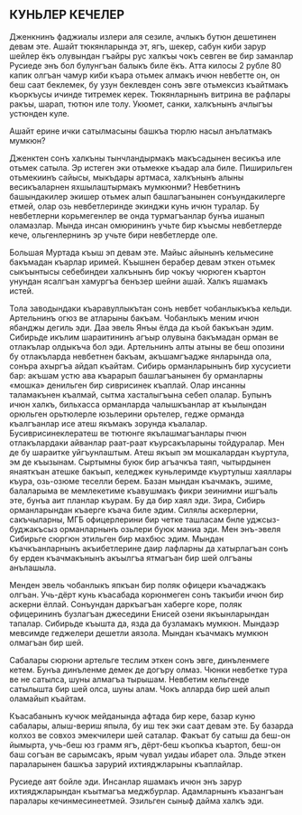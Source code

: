 ## КУНЬЛЕР КЕЧЕЛЕР

Дженкнинъ фаджиалы излери аля сезиле, ачлыкъ бутюн дешетинен девам эте.
Ашайт тюкянларында эт, ягъ, шекер, сабун киби зарур шейлер ёкъ олувындан гъайры рус халкъы чокъ севген ве бир заманлар Русиеде энъ бол булунгъан балыкъ биле ёкъ.
Атта килосы 2 рубле 80 капик олгъан чамур киби къара отьмек алмакъ ичюн невбетте он, он беш саат беклемек, бу узун беклевден сонъ эвге отьмексиз къайтмакъ къоркъусы ичинде титремек керек.
Тюкянларнынъ витрина ве рафлары ракъы, шарап, тютюн иле толу.
Укюмет, санки, халкънынъ ачлыгъы устюнден куле.

Ашайт ерине ички сатылмасыны башкъа тюрлю насыл анълатмакъ мумкюн?

Дженктен сонъ халкъны тынчландырмакъ макъсадынен весикъа иле отьмек сатыла.
Эр истеген эки отьмекке къадар ала биле.
Пиширильген отьмекиинъ сайысы, мыкъдары артмаса, халкънынъ алыны весикъаларнен яхшылаштырмакъ мумкюнми?
Невбетнинъ башындакилер экишер отьмек алып башлагъанынен сонъундакилерге етмей, олар озь невбетлеринде экинджи кунь ичюн туралар.
Бу невбетлерни корьмегенлер ве онда турмагъанлар бунъа ишанып оламазлар.
Мында инсан омюрининъ учьте бир къысмы невбетлерде кече, ольгенлернинъ эр учьте бири невбетлерде оле.

Большая Муртада къыш эп девам эте.
Майыс айынынъ кельмесине бакъмадан къарлар иримей.
Къышнен берабер девам эткен отьмек сыкъынтысы себебиндеи халкънынъ бир чокъу чюрюген къартон унундан ясалгъан хамургъа бенъзер шейни ашай.
Халкъ яшамакъ истей.

Тола заводындаки къаравуллыкътан сонъ невбет чобанлыкъкъа кельди.
Артельнинъ огюз ве атларыны бакъам.
Чобанлыкъ меним ичюн ябанджы дегиль эди.
Даа эвель Янъы ёлда да къой бакъкъан эдим.
Сибирьде икълим шараитининъ агъыр олувына бакъмадан орман ве отлакълар олдыкъча бол эди.
Артельнинъ алты атыны ве беш опозини бу отлакъларда невбетнен бакъам, акъшамгъадже янларында ола, сонъра ахыргъа айдап къайтам.
Сибирь орманларынынъ бир хусусиети бар: акъшам устю ава къарарып башлагъанынен бу орманларны «мошка» денильген бир сиврисинек къаплай.
Олар инсанны таламакънен къалмай, сытма хасталыгъына себеп олалар.
Бупынъ ичюн халкъ, бильхасса орманларда чалышкъанлар ат къылындан орюльген орьтюлерле юзьлерини орьтелер, гедже орманда къалгъанлар исе атеш якъмакъ зорунда къалалар.
Бусиврисинеклератеш ве тютюнге якълашмагъанлары пчюн отлакълардаки айванлар раат-раат къурсакъларыны тойдуралар.
Мен де бу шараитке уйгъунлаштым.
Атеш якъып эм мошкалардан къуртула, эм де къызынам.
Сыртымны буюк бир агъачкъа таяп, чытырдынен янаяткъан атешке бакъып, келеджек куньлеримде къуртулыш хаяллары къура, озь-озюме теселли берем.
Базан мындан къачмакъ, эшиме, балаларыма ве мемлекетиме къавушмакъ фикри зеинимни ишгъаль эте, бунъа аит планлар къурам.
Бу да бир хаял эди.
Зира, Сибирь орманларындан къаерге къача биле эдим.
Силялы аскерлерни, сакъчыларны, МГБ офицерлерини бир четке ташласам бнле уджсыз-буджакъсыз орманларнынъ озьлери буюк маниа эди.
Мен энъ-эвеля Сибирьге сюргюн этильген бир махбюс эдим.
Мындан къачкъанларнынъ акъибетлерине даир лафларны да хатырлагъан сонъ бу ерден къачмакънынъ акъылгъа ятмагъан бир шей олгъаны анълашыла.

Менден эвель чобанлыкъ япкъан бир поляк офицери къачаджакъ олгъан.
Учь-дёрт кунь къасабада корюнмеген сонъ такъиби ичюн бир аскерни ёллай.
Сонъундан даркъагъан хаберге коре, поляк офицерининъ бузлагъан джеседини Енисей озени якъынларындан тапалар.
Сибирьде къышта да, язда да бузламакъ мумкюн.
Мындаэр мевсимде геджелери дешетли аязола.
Мындан къачмакъ мумкюн олмагъан бир шей.

Сабалары сюрюни артельге теслим эткен сонъ эвге, динъленмеге кетем.
Бунъа динъленме демек де догъру олмаз.
Чюнки невбетке тура ве не сатылса, шуны алмагъа тырышам.
Невбетим кельгенде сатылышта бир шей олса, шуны алам.
Чокъ алларда бир шей алып оламайып къайтам.

Къасабанынъ кучюк мейданында афтада бир кере, базар куню сабалары, алыш-вериш япыла, бу иш тек эки саат девам эте.
Бу базарда колхоз ве совхоз эмекчилери шей саталар.
Факъат бу сатыш да беш-он йымырта, учь-беш юз грамм ягъ, дёрт-беш къопкъа къартоп, беш-он баш согъан ве сарымсакъ, ярым чувал уидаы ибарет ола.
Эльде эткен параларынен башкъа зарурий ихтияджларыны къаплайлар.

Русиеде аят бойле эди.
Инсанлар яшамакъ ичюн энъ зарур ихтияджларындан къытмагъа меджбурлар.
Адамларнынъ къазангъан паралары кечинмесинеетмей.
Эзильген сыныф дайма халкъ эди.
